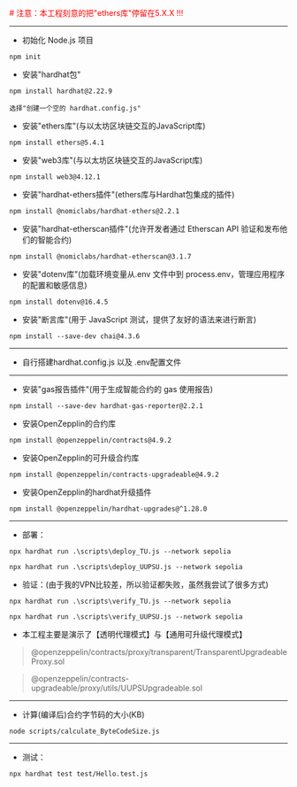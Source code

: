 
<span style="color: red;"># 注意：本工程刻意的把"ethers库"停留在5.X.X !!! </span>

----------------------------------------------------------------------------------------------------

* 初始化 Node.js 项目
```
npm init
```


* 安装"hardhat包"
```
npm install hardhat@2.22.9
```

```
选择"创建一个空的 hardhat.config.js"
```

* 安装"ethers库"(与以太坊区块链交互的JavaScript库)
```
npm install ethers@5.4.1
```

* 安装"web3库"(与以太坊区块链交互的JavaScript库)
```
npm install web3@4.12.1
```

* 安装"hardhat-ethers插件"(ethers库与Hardhat包集成的插件)
```
npm install @nomiclabs/hardhat-ethers@2.2.1
```

* 安装"hardhat-etherscan插件"(允许开发者通过 Etherscan API 验证和发布他们的智能合约)
```
npm install @nomiclabs/hardhat-etherscan@3.1.7
```

* 安装"dotenv库"(加载环境变量从.env 文件中到 process.env，管理应用程序的配置和敏感信息)
```
npm install dotenv@16.4.5
```

* 安装"断言库"(用于 JavaScript 测试，提供了友好的语法来进行断言)
```
npm install --save-dev chai@4.3.6
```
----------------------------------------------------------------------------------------------------

* 自行搭建hardhat.config.js 以及 .env配置文件

----------------------------------------------------------------------------------------------------

* 安装"gas报告插件"(用于生成智能合约的 gas 使用报告)
```
npm install --save-dev hardhat-gas-reporter@2.2.1
```

* 安装OpenZepplin的合约库
```
npm install @openzeppelin/contracts@4.9.2
```

* 安装OpenZepplin的可升级合约库
```
npm install @openzeppelin/contracts-upgradeable@4.9.2
```

* 安装OpenZepplin的hardhat升级插件
```
npm install @openzeppelin/hardhat-upgrades@^1.28.0
```

----------------------------------------------------------------------------------------------------

* 部署：
```
npx hardhat run .\scripts\deploy_TU.js --network sepolia
```
```
npx hardhat run .\scripts\deploy_UUPSU.js --network sepolia
```

* 验证：(由于我的VPN比较差，所以验证都失败，虽然我尝试了很多方式)
```
npx hardhat run .\scripts\verify_TU.js --network sepolia
```
```
npx hardhat run .\scripts\verify_UUPSU.js --network sepolia
```

* 本工程主要是演示了【透明代理模式】与【通用可升级代理模式】
>@openzeppelin/contracts/proxy/transparent/TransparentUpgradeableProxy.sol

>@openzeppelin/contracts-upgradeable/proxy/utils/UUPSUpgradeable.sol


----------------------------------------------------------------------------------------------------

* 计算(编译后)合约字节码的大小(KB)
```
node scripts/calculate_ByteCodeSize.js
```

----------------------------------------------------------------------------------------------------

* 测试：
```
npx hardhat test test/Hello.test.js
```




